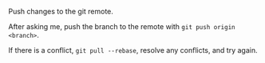 Push changes to the git remote.

After asking me, push the branch to the remote with `git push origin
<branch>`.

If there is a conflict, `git pull --rebase`, resolve any conflicts,
and try again.
